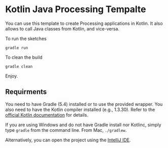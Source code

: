 # Kotlin Java Processing Tempalte

You can use this template to create Processing applications in Kotlin.
It also allows to call Java classes from Kotlin, and vice-versa.

To run the sketches
```
gradle run
```

To clean the build
```
gradle clean
```

Enjoy.


## Requirments
You need to have Gradle (5.4) installed or to use the provided wrapper.
You also need to have the Kotlin compiler installed (e.g., 1.3.30).
Refer to the [official Kotlin documentation](https://kotlinlang.org/docs/tutorials/command-line.html) for details.

If you are using Windows and do not have Gradle install nor Kotlinc, simply type ```gradle``` from the command line. From Mac, ```./gradlew```.

Alternatively, you can open the project using the [IntelliJ IDE](https://www.jetbrains.com/idea/).
